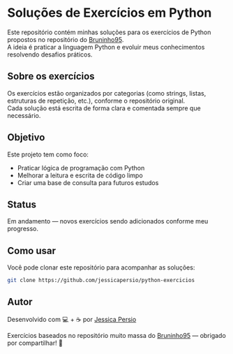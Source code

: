 
#  Soluções de Exercícios em Python

Este repositório contém minhas soluções para os exercícios de Python propostos no repositório do [Bruninho95](https://github.com/Bruninho95/exercicios_python).  
A ideia é praticar a linguagem Python e evoluir meus conhecimentos resolvendo desafios práticos.

##  Sobre os exercícios

Os exercícios estão organizados por categorias (como strings, listas, estruturas de repetição, etc.), conforme o repositório original.  
Cada solução está escrita de forma clara e comentada sempre que necessário.


##  Objetivo

Este projeto tem como foco:

- Praticar lógica de programação com Python
- Melhorar a leitura e escrita de código limpo
- Criar uma base de consulta para futuros estudos

## Status

 Em andamento — novos exercícios sendo adicionados conforme meu progresso.

##  Como usar

Você pode clonar este repositório para acompanhar as soluções:

```bash
git clone https://github.com/jessicapersio/python-exercicios
 ```

##  Autor

Desenvolvido com 💻 + ☕ por [Jessica Persio](https://github.com/jessicapersio)

 Exercícios baseados no repositório muito massa do
[Bruninho95](https://github.com/Bruninho95/exercicios_python) — obrigado por compartilhar! 🙌





